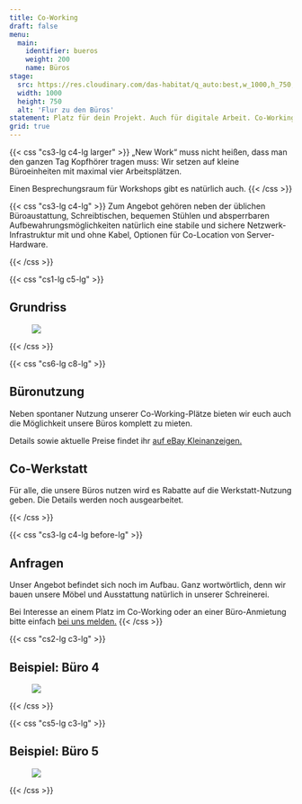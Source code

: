 ```yaml
---
title: Co-Working
draft: false
menu:
  main:
    identifier: bueros
    weight: 200
    name: Büros
stage:
  src: https://res.cloudinary.com/das-habitat/q_auto:best,w_1000,h_750,c_fill,f_auto,dpr_auto/v1569173758/website/flur.jpg
  width: 1000
  height: 750
  alt: 'Flur zu den Büros'
statement: Platz für dein Projekt. Auch für digitale Arbeit. Co-Working im Habitat heißt, dass wir uns um alles kümmern und du ungestört arbeiten kannst.
grid: true
---
```


{{< css "cs3-lg c4-lg larger" >}}
„New Work“ muss nicht heißen, dass man den ganzen Tag Kopfhörer tragen muss: Wir setzen auf kleine Büroeinheiten mit maximal vier Arbeitsplätzen.

Einen Besprechungsraum für Workshops gibt es natürlich auch.
{{< /css >}}

{{< css "cs3-lg c4-lg" >}}
Zum Angebot gehören neben der üblichen Büroaustattung, Schreibtischen, bequemen Stühlen und absperrbaren Aufbewahrungsmöglichkeiten natürlich eine stabile und sichere Netzwerk-Infrastruktur mit und ohne Kabel, Optionen für Co-Location von Server-Hardware.

{{< /css >}}

{{< css "cs1-lg c5-lg" >}}

## Grundriss

<figure>
  <img src="https://res.cloudinary.com/das-habitat/q_auto:best,w_1000,h_750,c_fill,f_auto,dpr_auto/v1569173758/website/grundriss_buero.png" >
</figure>

{{< /css >}}

{{< css "cs6-lg c8-lg" >}}

## Büronutzung

Neben spontaner Nutzung unserer Co-Working-Plätze bieten wir euch auch die Möglichkeit unsere Büros komplett zu mieten.

Details sowie aktuelle Preise findet ihr [auf eBay Kleinanzeigen.](https://www.ebay-kleinanzeigen.de/s-bestandsliste.html?userId=65577647)

## Co-Werkstatt

Für alle, die unsere Büros nutzen wird es Rabatte auf die Werkstatt-Nutzung geben. Die Details werden noch ausgearbeitet.

{{< /css >}}

{{< css "cs3-lg c4-lg before-lg" >}}

## Anfragen

Unser Angebot befindet sich noch im Aufbau. Ganz wortwörtlich, denn wir bauen unsere Möbel und Ausstattung natürlich in unserer Schreinerei.

Bei Interesse an einem Platz im Co-Working oder an einer Büro-Anmietung bitte einfach [bei uns melden.](/kontakt/)
{{< /css >}}

{{< css "cs2-lg c3-lg" >}}

## Beispiel: Büro 4

<figure>
  <img src="https://res.cloudinary.com/das-habitat/q_auto:best,w_600,h_400,c_fill,f_auto,dpr_auto/website/buero4.jpg" >
</figure>

{{< /css >}}

{{< css "cs5-lg c3-lg" >}}

## Beispiel: Büro 5

<figure>
  <img src="https://res.cloudinary.com/das-habitat/q_auto:best,w_600,h_400,c_fill,f_auto,dpr_auto/website/buero5.jpg" >
</figure>

{{< /css >}}

